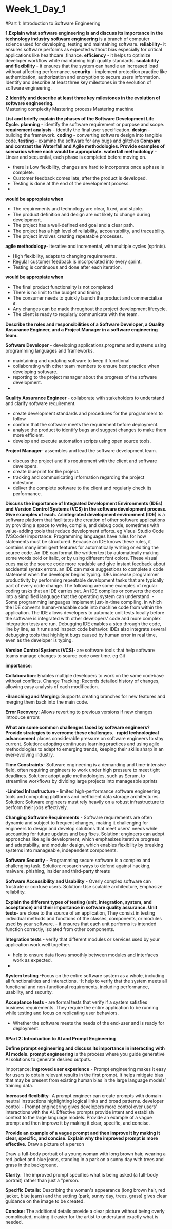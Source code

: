 # Week_1_Day_1
#Part 1: Introduction to Software Engineering

**1.Explain what software engineering is and discuss its importance in the technology industry**
**software engineering** is a branch of computer science used for developing, testing and maintaining software.
**reliability**- it ensures software performs as expected without bias especially for critical applications like healthcare ,finance. 
**efficiency** - it helps to optimize developer workflow while maintaining high quality standards.
**scalability and flexibility** - it ensures that the system can handle an increased load without affecting performance.
**security** - implement protection practice like authentication, authorization and encryption to secure users information. Identify and describe at least three key milestones in the evolution of software engineering.

**2.Identify and describe at least three key milestones in the evolution of software engineering.**  
Mastering complexity
Mastering process
Mastering machine

**List and briefly explain the phases of the Software Development Life Cycle.**
 **planning** - identify the software requirement or purpose and scope.
 **requirement analysis** - identify the final user specification. 
 **design** - building the framework. 
 **coding** - converting software design into tangible code.
 **testing** - examine the software for any bugs and glitches
**Compare and contrast the Waterfall and Agile methodologies.
Provide examples of scenarios where each would be appropriate.**
**waterfall methodology** - Linear and sequential, each phase is completed before moving on. 
- there is Low flexibility,
 changes are hard to incorporate once a phase is complete.
 - Customer feedback comes late, after the product is developed.
 - Testing is done at the end of the development process.
 - 
**would be appropiate when**
  - The requirements and technology are clear, fixed, and stable.
  - The product definition and design are not likely to change during development. 
  - The project has a well-defined end goal and a clear path. 
  - The project has a high level of reliability, accountability, and traceability. 
  - The project involves creating repeatable processes.

**agile methodology**- Iterative and incremental, with multiple cycles (sprints). 
- High flexibility, adapts to changing requirements. 
- Regular customer feedback is incorporated into every sprint. 
- Testing is continuous and done after each iteration.

**would be appropiate when**
- The final product functionality is not completed
- There is no limit to the budget and timing 
- The consumer needs to quickly launch the product and commercialize it.
- Any changes can be made throughout the project development lifecycle.
- The client is ready to regularly communicate with the  team.

**Describe the roles and responsibilities of a Software Developer, a Quality Assurance Engineer, and a Project Manager in a software engineering team.**

**Software Developer** - developing applications,programs and systems using programming languages and frameworks.
 - maintaining and updating software to keep it functional. 
- collaborating with other team members to ensure best practice when developing software.
 - reporting to the project manager about the progress of the software development.
 - 
**Quality Assurance Engineer** - collaborate with stakeholders to understand and clarify software requirement.
 - create development standards and procedures for the programmers to follow
 - confirm that the software meets the requirement before deployment. 
- analyse the product to identify bugs and suggest changes to make them more efficient. 
- develop and execute automation scripts using open source tools.
  
**Project Manager**- assembles and lead the software development team.
 - discuss the project and it's requirement with the client and software developers.
 - create blueprint for the project.
 - tracking and communicating information regarding the project milestone.
 - deliver the complete software to the client and regularly check its performance.
   
**Discuss the importance of Integrated Development Environments (IDEs) and Version Control Systems (VCS) in the software development process.** **Give examples of each.**
An**integrated development environment (IDE)** is a software platform that facilitates the creation of other software applications by providing a space to write, compile, and debug code, sometimes with value-adding tools that reduce development efforts. eg Visual Studio Code (VSCode)
importance:
Programming languages have rules for how statements must be structured. Because an IDE knows these rules, it contains many intelligent features for automatically writing or editing the source code.
An IDE can format the written text by automatically making some words bold or italic, or by using different font colors. These visual cues make the source code more readable and give instant feedback about accidental syntax errors.
an IDE can make suggestions to complete a code statement when the developer begins typing.
IDEs increase programmer productivity by performing repeatable development tasks that are typically part of every code change. The following are some examples of regular coding tasks that an IDE carries out.
An IDE compiles or converts the code into a simplified language that the operating system can understand. - Some programming languages implement just-in-time compiling, in which the IDE converts human-readable code into machine code from within the application.
The IDE allows developers to automate unit tests locally before the software is integrated with other developers' code and more complex integration tests are run.
Debugging IDE enables a step through the code, line by line, as it runs and inspect code behavior. IDEs also integrate several debugging tools that highlight bugs caused by human error in real time, even as the developer is typing.

**Version Control Systems (VCS)**- are software tools that help software teams manage changes to source code over time. eg Git

**importance**:

**Collaboration**: Enables multiple developers to work on the same codebase without conflicts.
Change Tracking: Records detailed history of changes, allowing easy analysis of each modification. 

**-Branching and Merging**: Supports creating branches for new features and merging them back into the main code.

**Error Recovery:** Allows reverting to previous versions if new changes introduce errors

**What are some common challenges faced by software engineers? Provide strategies to overcome these challenges**.
-**rapid technological advancement** places considerable pressure on software engineers to stay current.
 Solution: adopting continuous learning practices and using agile methodologies to adapt to emerging trends, keeping their skills sharp in an ever-evolving industry. 
 
**Time Constraints**- Software engineering is a demanding and time-intensive field, often requiring engineers to work under high pressure to meet tight deadlines.
 Solution: adopt agile methodologies, such as Scrum, to streamline workflows by dividing large projects into manageable sprints 
 
-**Limited Infrastructure** - limited high-performance software engineering tools and computing platforms and inefficient data storage architectures. 
 Solution: Software engineers must rely heavily on a robust infrastructure to perform their jobs effectively.
 
**Changing Software Requirements** - Software requirements are often dynamic and subject to frequent changes, making it challenging for engineers to design and develop solutions that meet users' needs while accounting for future updates and bug fixes. 
Solution: engineers can adopt approaches like agile development, which emphasizes iterative progress and adaptability, and modular design, which enables flexibility by breaking systems into manageable, independent components.

**Software Security** - Programming secure software is a complex and challenging task. 
Solution: research ways to defend against hacking, malware, phishing, insider and third-party threats

**Software Accessibility and Usability** - Overly complex software can frustrate or confuse users. 
Solution: Use scalable architecture, Emphasize reliability.

**Explain the different types of testing (unit, integration, system, and acceptance) and their importance in software quality assurance.**
**Unit tests**- are close to the source of an application, They consist in testing individual methods and functions of the classes, components, or modules used by your software. - it ensures that each unit performs its intended function correctly, isolated from other components.

 **Integration tests** - verify that different modules or services used by your application work well together.
 - help to ensure data flows smoothly between modules and interfaces work as expected.
 - 
 **System testing** -Focus on the entire software system as a whole, including all functionalities and interactions.
 -It help to verify that the system meets all functional and non-functional requirements, including performance, usability, and security.

**Acceptance tests** - are formal tests that verify if a system satisfies business requirements. They require the entire application to be running while testing and focus on replicating user behaviors. 
- Whether the software meets the needs of the end-user and is ready for deployment.

**#Part 2: Introduction to AI and Prompt Engineering**

**Define prompt engineering and discuss its importance in interacting with AI models.**
**prompt engineering** is the process where you guide generative AI solutions to generate desired outputs.

Importance:
**Improved user experience** - Prompt engineering makes it easy for users to obtain relevant results in the first prompt. It helps mitigate bias that may be present from existing human bias in the large language models’ training data.

**Increased flexibility**- A prompt engineer can create prompts with domain-neutral instructions highlighting logical links and broad patterns.
developer control - Prompt engineering gives developers more control over users' interactions with the AI. Effective prompts provide intent and establish context to the large language models. Provide an example of a vague prompt and then improve it by making it clear, specific, and concise.

**Provide an example of a vague prompt and then improve it by making it clear, specific, and concise. Explain why the improved prompt is more effective.**
Draw a picture of a person

Draw a full-body portrait of a young woman with long brown hair, wearing a red jacket and blue jeans, standing in a park on a sunny day with trees and grass in the background.

**Clarity**: The improved prompt specifies what is being asked (a full-body portrait) rather than just a "person.

**Specific Details:** Describing the woman's appearance (long brown hair, red jacket, blue jeans) and the setting (park, sunny day, trees, grass) gives clear guidance on the image to be created.

**Concise:** The additional details provide a clear picture without being overly complicated, making it easier for the artist to understand exactly what is needed.
